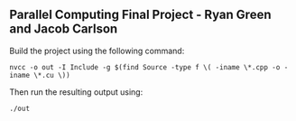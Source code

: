 ## Parallel Computing Final Project - Ryan Green and Jacob Carlson

Build the project using the following command:

``nvcc -o out -I Include -g $(find Source -type f \( -iname \*.cpp -o -iname \*.cu \))``

Then run the resulting output using:

`./out`
